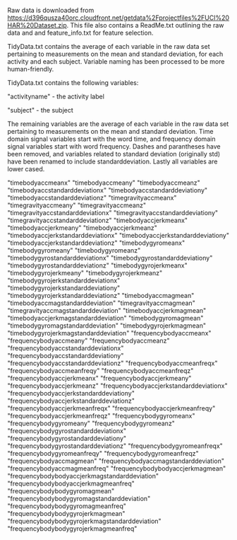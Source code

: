 Raw data is downloaded from https://d396qusza40orc.cloudfront.net/getdata%2Fprojectfiles%2FUCI%20HAR%20Dataset.zip.  This file also contains a ReadMe.txt outlining the raw data and and feature_info.txt for feature selection.  

TidyData.txt contains the average of each variable in the raw data set pertaining to measurements on the mean and standard deviation, for each activity and each subject.  Variable naming has been processed to be more human-friendly.  

TidyData.txt contains the following variables:

"activityname" - the activity label 

"subject" - the subject 

The remaining variables are the average of each variable in the raw data set pertaining to measurements on the mean and standard deviation.  Time domain signal variables start with the word time, and frequency domain signal variables start with word frequency.  Dashes and parantheses have been removed, and variables related to standard deviation (originally std) have been renamed to include standarddeviation.  Lastly all variables are lower cased.  

"timebodyaccmeanx"
"timebodyaccmeany" 
"timebodyaccmeanz" 
"timebodyaccstandarddeviationx" 
"timebodyaccstandarddeviationy"  
"timebodyaccstandarddeviationz" 
"timegravityaccmeanx" 
"timegravityaccmeany" 
"timegravityaccmeanz" 
"timegravityaccstandarddeviationx" 
"timegravityaccstandarddeviationy"
"timegravityaccstandarddeviationz" 
"timebodyaccjerkmeanx" 
"timebodyaccjerkmeany"
"timebodyaccjerkmeanz" 
"timebodyaccjerkstandarddeviationx"
"timebodyaccjerkstandarddeviationy" 
"timebodyaccjerkstandarddeviationz" 
"timebodygyromeanx" "timebodygyromeany" 
"timebodygyromeanz"
"timebodygyrostandarddeviationx"
"timebodygyrostandarddeviationy"
"timebodygyrostandarddeviationz"
"timebodygyrojerkmeanx" 
"timebodygyrojerkmeany" 
"timebodygyrojerkmeanz" 
"timebodygyrojerkstandarddeviationx" 
"timebodygyrojerkstandarddeviationy" 
"timebodygyrojerkstandarddeviationz" 
"timebodyaccmagmean"
"timebodyaccmagstandarddeviation" 
"timegravityaccmagmean" 
"timegravityaccmagstandarddeviation" 
"timebodyaccjerkmagmean" 
"timebodyaccjerkmagstandarddeviation" 
"timebodygyromagmean" 
"timebodygyromagstandarddeviation"
"timebodygyrojerkmagmean" 
"timebodygyrojerkmagstandarddeviation"
"frequencybodyaccmeanx"
"frequencybodyaccmeany" 
"frequencybodyaccmeanz" 
"frequencybodyaccstandarddeviationx" 
"frequencybodyaccstandarddeviationy" 
"frequencybodyaccstandarddeviationz" 
"frequencybodyaccmeanfreqx" 
"frequencybodyaccmeanfreqy"
"frequencybodyaccmeanfreqz" 
"frequencybodyaccjerkmeanx" 
"frequencybodyaccjerkmeany" 
"frequencybodyaccjerkmeanz" 
"frequencybodyaccjerkstandarddeviationx"
"frequencybodyaccjerkstandarddeviationy" 
"frequencybodyaccjerkstandarddeviationz" 
"frequencybodyaccjerkmeanfreqx" 
"frequencybodyaccjerkmeanfreqy" 
"frequencybodyaccjerkmeanfreqz" 
"frequencybodygyromeanx" 
"frequencybodygyromeany"
"frequencybodygyromeanz" 
"frequencybodygyrostandarddeviationx" 
"frequencybodygyrostandarddeviationy"
"frequencybodygyrostandarddeviationz"
"frequencybodygyromeanfreqx" 
"frequencybodygyromeanfreqy" 
"frequencybodygyromeanfreqz"
"frequencybodyaccmagmean" 
"frequencybodyaccmagstandarddeviation" 
"frequencybodyaccmagmeanfreq" 
"frequencybodybodyaccjerkmagmean" 
"frequencybodybodyaccjerkmagstandarddeviation" 
"frequencybodybodyaccjerkmagmeanfreq" 
"frequencybodybodygyromagmean"
"frequencybodybodygyromagstandarddeviation" 
"frequencybodybodygyromagmeanfreq" 
"frequencybodybodygyrojerkmagmean" 
"frequencybodybodygyrojerkmagstandarddeviation"
"frequencybodybodygyrojerkmagmeanfreq"
